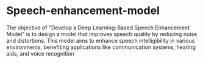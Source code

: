 # Speech-enhancement-model
The objective of "Develop a Deep Learning-Based Speech Enhancement Model" is to design a model that improves speech quality by reducing noise and distortions. This model aims to enhance speech intelligibility in various environments, benefiting applications like communication systems, hearing aids, and voice recognition
